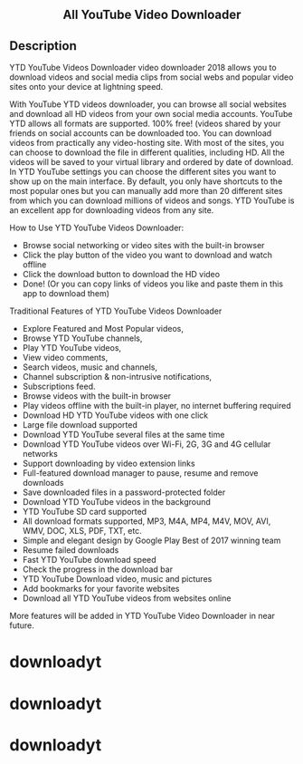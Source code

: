 <h2 align="center"><b>All YouTube Video Downloader</b></h2>

## Description

YTD YouTube Videos Downloader video downloader 2018 allows you to download videos and social media clips from social webs and popular video sites onto your device at lightning speed.

With YouTube YTD videos downloader, you can browse all social websites and download all HD videos from your own social media accounts. YouTube YTD allows all formats are supported. 100% free! (videos shared by your friends on social accounts can be downloaded too. You can download videos from practically any video-hosting site. With most of the sites, you can choose to download the file in different qualities, including HD. All the videos will be saved to your virtual library and ordered by date of download. In YTD YouTube settings you can choose the different sites you want to show up on the main interface. By default, you only have shortcuts to the most popular ones  but you can manually add more than 20 different sites from which you can download millions of videos and songs. YTD YouTube is an excellent app for downloading videos from any site. 

How to Use YTD YouTube Videos Downloader:
* Browse social networking or video sites with the built-in browser
* Click the play button of the video you want to download and watch offline
* Click the download button to download the HD video
* Done!
(Or you can copy links of videos you like and paste them in this app to download them)

Traditional Features of YTD YouTube Videos Downloader
* Explore Featured and Most Popular videos,
* Browse YTD YouTube channels,
* Play YTD YouTube videos,
* View video comments,
* Search videos, music and channels,
* Channel subscription & non-intrusive notifications,
* Subscriptions feed.
* Browse videos with the built-in browser
* Play videos offline with the built-in player, no internet buffering required 
* Download HD YTD YouTube videos with one click
* Large file download supported
* Download YTD YouTube several files at the same time
* Download YTD YouTube videos over Wi-Fi, 2G, 3G and 4G cellular networks
* Support downloading by video extension links 
* Full-featured download manager to pause, resume and remove downloads
* Save downloaded files in a password-protected folder
* Download YTD YouTube videos in the background
* YTD YouTube SD card supported
* All download formats supported, MP3, M4A, MP4, M4V, MOV, AVI, WMV, DOC, XLS, PDF, TXT, etc.
* Simple and elegant design by Google Play Best of 2017 winning team
* Resume failed downloads
* Fast YTD YouTube download speed
* Check the progress in the download bar 
* YTD YouTube Download video, music and pictures
* Add bookmarks for your favorite websites
* Download all YTD YouTube videos from websites online

More features will be added in YTD YouTube Video Downloader in near future.
# downloadyt
# downloadyt
# downloadyt
